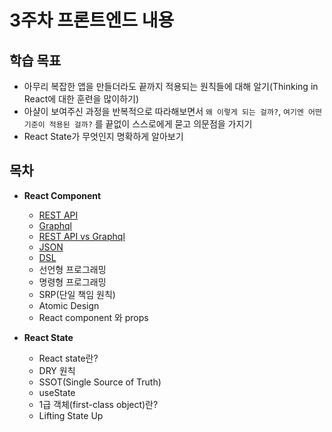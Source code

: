 # 3주차 프론트엔드 내용

## 학습 목표

- 아무리 복잡한 앱을 만들더라도 끝까지 적용되는 원칙들에 대해 알기(Thinking in React에 대한 훈련을 많이하기)
- 아샬이 보여주신 과정을 반복적으로 따라해보면서 `왜 이렇게 되는 걸까?`, `여기엔 어떤 기준이 적용된 걸까?` 를 끝없이 스스로에게 묻고 의문점을 가지기
- React State가 무엇인지 명확하게 알아보기

## 목차

- **React Component**
  - [REST API](week3/react-component/restapi.md)
  - [Graphql](week3/react-component/graphql.md)
  - [REST API vs Graphql](week3/react-component/compare-restapi-graphql.md)
  - [JSON](week3/react-component/json.md)
  - [DSL](week3/react-component/dsl.md)
  - 선언형 프로그래밍
  - 명령형 프로그래밍
  - SRP(단일 책임 원칙)
  - Atomic Design
  - React component 와 props

- **React State**
  - React state란?
  - DRY 원칙
  - SSOT(Single Source of Truth)
  - useState
  - 1급 객체(first-class object)란?
  - Lifting State Up
